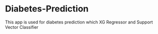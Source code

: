 # Diabetes-Prediction
This app is used for diabetes prediction which XG Regressor and Support Vector Classifier
